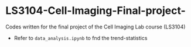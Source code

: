# LS3104-Cell-Imaging-Final-project-
Codes written for the final project of the Cell Imaging Lab course (LS3104)

* Refer to ```data_analysis.ipynb``` to fnd the trend-statistics
